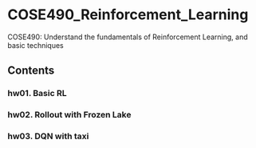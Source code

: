 # COSE490_Reinforcement_Learning
COSE490: Understand the fundamentals of Reinforcement Learning, and basic techniques

## Contents
### hw01. Basic RL

### hw02. Rollout with Frozen Lake

### hw03. DQN with taxi
